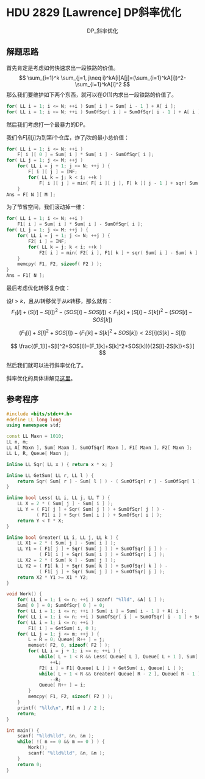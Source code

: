 # HDU 2829 [Lawrence] DP斜率优化

<center>DP_斜率优化</center>

## 解题思路

首先肯定是考虑如何快速求出一段铁路的价值。
$$
\sum_{i=1}^k \sum_{j=1, j\neq i}^kA[i]A[j]=(\sum_{i=1}^kA[i])^2-\sum_{i=1}^kA[i]^2
$$
那么我们要维护如下两个东西，就可以在$O(1)$内求出一段铁路的价值了。

```C++
for( LL i = 1; i <= N; ++i ) Sum[ i ] = Sum[ i - 1 ] + A[ i ];
for( LL i = 1; i <= N; ++i ) SumOfSqr[ i ] = SumOfSqr[ i - 1 ] + A[ i ] * A[ i ];
```

然后我们考虑打一个最暴力的DP。

我们令$F[i][j]$为到第$i$个仓库，炸了$j$次的最小总价值：

```C++
for( LL i = 1; i <= N; ++i ) 
    F[ i ][ 0 ] = Sum[ i ] * Sum[ i ] - SumOfSqr[ i ];
for( LL j = 1; j <= M; ++j ) 
    for( LL i = j + 1; j <= N; ++j ) {
        F[ i ][ j ] = INF;
        for( LL k = j; k < i; ++k ) 
            F[ i ][ j ] = min( F[ i ][ j ], F[ k ][ j - 1 ] + sqr( Sum[ i ] - Sum[ k ] ) - ( SumOfSqr[ i ] - SumOfSqr[ k ] ) );
    }
Ans = F[ N ][ M ];
```

为了节省空间，我们滚动掉一维：

```C++
for( LL i = 1; i <= N; ++i ) 
    F1[ i ] = Sum[ i ] * Sum[ i ] - SumOfSqr[ i ];
for( LL j = 1; j <= M; ++j ) {
    for( LL i = j + 1; j <= N; ++j ) {
        F2[ i ] = INF;
        for( LL k = j; k < i; ++k ) 
            F2[ i ] = min( F2[ i ], F1[ k ] + sqr( Sum[ i ] - Sum[ k ] ) - ( SumOfSqr[ i ] - SumOfSqr[ k ] ) );
    }
    memcpy( F1, F2, sizeof( F2 ) );
}
Ans = F1[ N ];
```

最后考虑优化转移复杂度：

设$l > k$，且从$l$转移优于从$k$转移，那么就有：
$$
F_1[l]+(S[i]-S[l])^2-(SOS[i]-SOS[l])<F_1[k]+(S[i]-S[k])^2-(SOS[i]-SOS[k])
$$

$$
(F_1[l]+S[l]^2+SOS[l])-(F_1[k]+S[k]^2+SOS[k])<2S[i](S[k]-S[l])
$$

$$
\frac{(F_1[l]+S[l]^2+SOS[l])-(F_1[k]+S[k]^2+SOS[k])}{2S[l]-2S[k]}<S[i]
$$

然后我们就可以进行斜率优化了。

斜率优化的具体讲解见[这里](https://www.cnblogs.com/chy-2003/p/9749925.html)。

## 参考程序

```C++
#include <bits/stdc++.h>
#define LL long long
using namespace std;

const LL Maxn = 1010;
LL n, m;
LL A[ Maxn ], Sum[ Maxn ], SumOfSqr[ Maxn ], F1[ Maxn ], F2[ Maxn ];
LL L, R, Queue[ Maxn ];

inline LL Sqr( LL x ) { return x * x; }

inline LL GetSum( LL r, LL l ) {
    return Sqr( Sum[ r ] - Sum[ l ] ) - ( SumOfSqr[ r ] - SumOfSqr[ l ] );
}

inline bool Less( LL i, LL j, LL T ) {
    LL X = 2 * ( Sum[ j ] - Sum[ i ] );
    LL Y = ( F1[ j ] + Sqr( Sum[ j ] ) + SumOfSqr[ j ] ) - 
           ( F1[ i ] + Sqr( Sum[ i ] ) + SumOfSqr[ i ] );
    return Y < T * X;
}

inline bool Greater( LL i, LL j, LL k ) {
    LL X1 = 2 * ( Sum[ j ] - Sum[ i ] );
    LL Y1 = ( F1[ j ] + Sqr( Sum[ j ] ) + SumOfSqr[ j ] ) - 
           	( F1[ i ] + Sqr( Sum[ i ] ) + SumOfSqr[ i ] );
    LL X2 = 2 * ( Sum[ k ] - Sum[ j ] );
    LL Y2 = ( F1[ k ] + Sqr( Sum[ k ] ) + SumOfSqr[ k ] ) - 
           	( F1[ j ] + Sqr( Sum[ j ] ) + SumOfSqr[ j ] );
    return X2 * Y1 >= X1 * Y2;
}

void Work() {
    for( LL i = 1; i <= n; ++i ) scanf( "%lld", &A[ i ] );
    Sum[ 0 ] = 0; SumOfSqr[ 0 ] = 0;
    for( LL i = 1; i <= n; ++i ) Sum[ i ] = Sum[ i - 1 ] + A[ i ];
    for( LL i = 1; i <= n; ++i ) SumOfSqr[ i ] = SumOfSqr[ i - 1 ] + Sqr( A[ i ] );
    for( LL i = 1; i <= n; ++i ) 
        F1[ i ] = GetSum( i, 0 );
    for( LL j = 1; j <= m; ++j ) {
        L = R = 0; Queue[ R++ ] = j;
        memset( F2, 0, sizeof( F2 ) );
        for( LL i = j + 1; i <= n; ++i ) {
            while( L + 1 < R && Less( Queue[ L ], Queue[ L + 1 ], Sum[ i ] ) )
                ++L;
            F2[ i ] = F1[ Queue[ L ] ] + GetSum( i, Queue[ L ] );
            while( L + 1 < R && Greater( Queue[ R - 2 ], Queue[ R - 1 ], i ) )
                --R;
            Queue[ R++ ] = i;
        }
        memcpy( F1, F2, sizeof( F2 ) );
    }
    printf( "%lld\n", F1[ n ] / 2 );
    return;
}

int main() {
    scanf( "%lld%lld", &n, &m );
    while( !( n == 0 && m == 0 ) ) {
        Work();
        scanf( "%lld%lld", &n, &m );
    }
    return 0;
}
```


